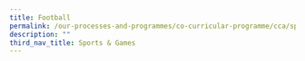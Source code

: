 ```yaml
---
title: Football
permalink: /our-processes-and-programmes/co-curricular-programme/cca/sports-n-games/football
description: ""
third_nav_title: Sports & Games
---
```

